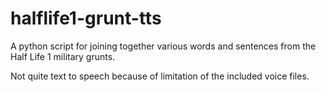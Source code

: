 # halflife1-grunt-tts
 
A python script for joining together various words and sentences from the Half Life 1 military grunts.

Not quite text to speech because of limitation of the included voice files.
